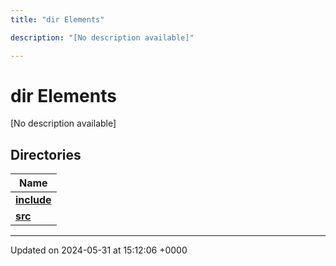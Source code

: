 ```yaml
---
title: "dir Elements"

description: "[No description available]"

---
```


# dir Elements

[No description available]

## Directories

| Name           |
| -------------- |
| **[include](/documentation/code/files/dir_22e024b19d8a9a2dd543f56ff179d853/#dir-include)**  |
| **[src](/documentation/code/files/dir_f215fb19f14658ee94d4edb7cc681380/#dir-src)**  |






-------------------------------

Updated on 2024-05-31 at 15:12:06 +0000
